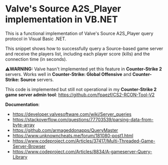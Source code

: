 # Valve's Source A2S_Player implementation in VB.NET

This is a functional implementation of Valve's Source A2S_Player query protocol in Visual Basic .NET.

This snippet shows how to successfully query a Source-based game server and receive the players list, including each player score (kills) and the connection time (in seconds). 

⚠️**WARNING:** Valve hasn't implemented yet this feature in **Counter-Strike 2** servers. Works well in **Counter-Strike: Global Offensive** and **Counter-Strike: Source** servers.

This code is implemented but still not operational in my **Counter-Strike 2 game server admin tool**: https://github.com/fpaezf/CS2-RCON-Tool-V2

**Documentation**:
- https://developer.valvesoftware.com/wiki/Server_queries
- https://stackoverflow.com/questions/77703539/parsing-data-from-byte-array
- https://github.com/armageddonapps/QueryMaster
- https://www.unknowncheats.me/forum/181080-post1.html
- https://www.codeproject.com/Articles/37417/Multi-Threaded-Game-Server-Browser
- https://www.codeproject.com/Articles/8834/A-gameserver-Query-Library
